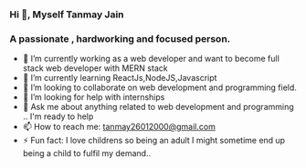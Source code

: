    ### Hi 👋, Myself Tanmay Jain
   ### A passionate , hardworking and focused person.
<!--
**tanmay2601/tanmay2601** is a ✨ _special_ ✨ repository because its `README.md` (this file) appears on your GitHub profile.-->



- 🔭 I’m currently working as a web developer and want to become full stack web developer with MERN stack
- 🌱 I’m currently learning ReactJs,NodeJS,Javascript
- 👯 I’m looking to collaborate on web development and programming field.
- 🤔 I’m looking for help with internships
- 💬 Ask me about anything related to web development and programming .. I'm ready to help
- 📫 How to reach me: tanmay26012000@gmail.com
- ⚡ Fun fact: I love childrens so being an adult I might sometime end up being a child to fulfil my demand..


